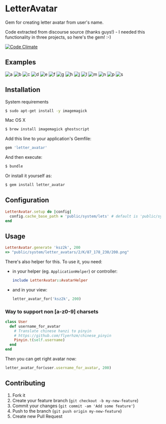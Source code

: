 # LetterAvatar

Gem for creating letter avatar from user's name.

Code extracted from discourse source (thanks guys!) - I needed this functionality in three projects, so here's the gem! :-)

[![Code Climate](https://codeclimate.com/github/ksz2k/letter_avatar/badges/gpa.svg)](https://codeclimate.com/github/ksz2k/letter_avatar)

## Examples

![a](https://cloud.githubusercontent.com/assets/5518/11028712/fb4ceb8a-86fb-11e5-8a94-c75eaf46b089.png) ![b](https://cloud.githubusercontent.com/assets/5518/11028713/fb55fc5c-86fb-11e5-9a67-a4e84ee618be.png) ![c](https://cloud.githubusercontent.com/assets/5518/11028715/fb5a8178-86fb-11e5-9312-9cc990b1a94f.png) ![d](https://cloud.githubusercontent.com/assets/5518/11028714/fb567f88-86fb-11e5-8e99-b14602321f69.png) ![e](https://cloud.githubusercontent.com/assets/5518/11028716/fb61d194-86fb-11e5-8bab-bc69cad905cc.png) ![f](https://cloud.githubusercontent.com/assets/5518/11028717/fb656d54-86fb-11e5-810a-f8a3847c0da8.png) ![g](https://cloud.githubusercontent.com/assets/5518/11028718/fb862e7c-86fb-11e5-8b46-42a64fb15f46.png) ![h](https://cloud.githubusercontent.com/assets/5518/11028719/fb8f1910-86fb-11e5-9794-433a9490b15a.png) ![j](https://cloud.githubusercontent.com/assets/5518/11028720/fb8f200e-86fb-11e5-8b20-476745abfe21.png) ![l](https://cloud.githubusercontent.com/assets/5518/11028721/fb923654-86fb-11e5-961c-92be1aaedef8.png) ![m](https://cloud.githubusercontent.com/assets/5518/11028722/fb9e68b6-86fb-11e5-8ba6-4e8ece3a9d89.png) ![n](https://cloud.githubusercontent.com/assets/5518/11028723/fba26826-86fb-11e5-9611-bde4bc7d84ed.png) ![p](https://cloud.githubusercontent.com/assets/5518/11028724/fbc4d9ec-86fb-11e5-85f3-0e0b46bbc9a1.png) ![s](https://cloud.githubusercontent.com/assets/5518/11028725/fbc5d464-86fb-11e5-937e-de11c747b70d.png)

## Installation

System requirements

```bash
$ sudo apt-get install -y imagemagick
```

Mac OS X

```bash
$ brew install imagemagick ghostscript
```

Add this line to your application's Gemfile:

```ruby
gem 'letter_avatar'
```

And then execute:

```bash
$ bundle
```

Or install it yourself as:

```bash
$ gem install letter_avatar
```

## Configuration

```ruby
LetterAvatar.setup do |config|
  config.cache_base_path = 'public/system/lets' # default is 'public/system'
end
```

## Usage

```ruby
LetterAvatar.generate 'ksz2k', 200
=> "public/system/letter_avatars/2/K/87_178_230/200.png"
```

There's also helper for this. To use it, you need:

* in your helper (eg. `ApplicationHelper`) or controller:

  ```ruby
  include LetterAvatar::AvatarHelper
  ```

* and in your view:

  ```ruby
  letter_avatar_for('ksz2k', 200)
  ```
  
### Way to support non [a-z0-9] charsets

```rb
class User
  def username_for_avatar
    # Translate chinese hanzi to pinyin
    # https://github.com/flyerhzm/chinese_pinyin
    Pinyin.t(self.username)
  end
end
```

Then you can get right avatar now:

```rb
letter_avatar_for(user.username_for_avatar, 200)
```

## Contributing

1. Fork it
2. Create your feature branch (`git checkout -b my-new-feature`)
3. Commit your changes (`git commit -am 'Add some feature'`)
4. Push to the branch (`git push origin my-new-feature`)
5. Create new Pull Request
